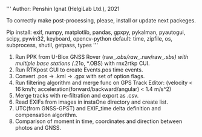 '''
Author: Penshin Ignat (HelgiLab Ltd.), 2021

To correctly make post-processing, please, install or update next packeges.

Pip install: exif, numpy, matplotlib, pandas, gpxpy, pykalman, pyautogui, 
scipy, pywin32, keyboard, opencv-python
default: time, zipfile, os, subprocess, shutil, getpass, types
''' 
1. Run PPK from U-Blox GNSS Rover (raw_*.obs/raw_*.nav/raw_*.sbs) with multiple base stations (*.21o, *.OBS) with rnx2rtkp CUI.
2. Run RTKpost GUI to create Events.pos time events. 
3. Convert .pos -> .kml -> .gpx with set of option flags.
4. Run filtering algorithm and merge func on GPS Track Editor: (velocity < 16 km/h; acceleration(forward/backward/angular) < 1.4 m/s^2)
5. Merge tracks with re-filtration and export as .csv.
6. Read EXIFs from images in instaOne directory and create list.
7. UTC(from GNSS-GPST) and EXIF_time delta definition and compensation algorithm.
8. Сomparison of moment in time, coordinates and direction between photos and GNSS.
